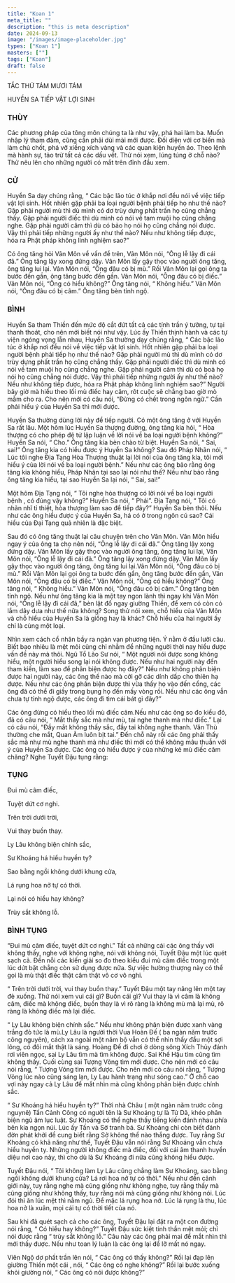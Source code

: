 ```yaml
---
title: "Koan 1"
meta_title: ""
description: "this is meta description"
date: 2024-09-13
image: "/images/image-placeholder.jpg"
types: ["Koan 1"]
masters: [""]
tags: ["Koan"]
draft: false
---
```




TẮC THỨ TÁM MƯƠI TÁM

HUYỀN SA TIẾP VẬT LỢI SINH

### THÙY
Các phương pháp của tông môn chúng ta là như vậy, phá hai làm ba. Muốn nhập lý tham đàm, cũng cần phải dùi mài mới được. Đối diện với cơ biến mà làm chủ chốt, phá vỡ xiềng xích vàng và các quan kiện huyền áo. Theo lệnh mà hành sự, tảo trừ tất cả các dấu vết. Thử nói xem, lúng túng ở chỗ nào? Thử nêu lên cho những người có mắt trên đỉnh đầu xem.

### CỬ
Huyền Sa dạy chúng rằng, “ Các bậc lão túc ở khắp nơi đều nói về việc tiếp vật lợi sinh. Hốt nhiên gặp phải ba loại người bệnh phải tiếp họ như thế nào? Gặp phải người mù thì dù mình có dơ trùy dựng phất trần họ cũng chẳng thấy. Gặp phải người điếc thì dù mình có nói về tam muội họ cũng chẳng nghe. Gặp phải người câm thì dù có bảo họ nói họ cũng chẳng nói được. Vậy thì phải tiếp những người ấy như thế nào? Nếu như không tiếp được, hóa ra Phật pháp không linh nghiệm sao?”

Có ông tăng hỏi Vân Môn về vấn đề trên, Vân Môn nói, “Ông lễ lậy đi cái đã.” Ông tăng lậy xong đứng dậy. Vân Môn lấy gậy thọc vào người ông tăng, ông tăng lui lại. Vân Môn nói, “Ông đâu có bị mù.” Rồi Vân Môn lại gọi ông ta bước đến gần, ông tăng bước đến gần. Vân Môn nói, “Ông đâu có bị điếc.” Vân Môn nói, “Ông có hiểu không?” Ông tăng nói, “ Không hiểu.” Vân Môn nói, “Ông đâu có bị câm.” Ông tăng bèn tỉnh ngộ.

### BÌNH
Huyền Sa tham Thiền đến mức độ cắt đứt tất cả các tính trần ý tưởng, tự tại thanh thoát, cho nên mới biết nói như vậy. Lúc ấy Thiền thịnh hành và các tự viện ngóng vọng lẫn nhau, Huyền Sa thường dạy chúng rằng, “ Các bậc lão túc ở khắp nơi đều nói về việc tiếp vật lợi sinh. Hốt nhiên gặp phải ba loại người bệnh phải tiếp họ như thế nào? Gặp phải người mù thì dù mình có dơ trùy dựng phất trần họ cũng chẳng thấy. Gặp phải người điếc thì dù mình có nói về tam muội họ cũng chẳng nghe. Gặp phải người câm thì dù có boả họ nói họ cũng chẳng nói được. Vậy thì phải tiếp những người ấy như thế nào? Nếu như không tiếp được, hóa ra Phật pháp không linh nghiệm sao?” Người bây giờ mà hiểu theo lối mù điếc hay câm, rôt cuộc sẽ chẳng bao giờ mò mẫm cho ra. Cho nên mới có câu nói, “Đừng có chết trong ngôn ngữ.” Cần phải hiểu ý của Huyền Sa thì mới được.

Huyền Sa thường dùng lời này để tiếp người. Có một ông tăng ở với Huyền Sa rất lâu. Một hôm lúc Huyền Sa thượng đường, ông tăng kia hỏi, “ Hòa thượng có cho phép đệ tử lập luận về lời nói về ba loại người bệnh không?” Huyền Sa nói, “ Cho.” Ông tăng kia bèn chào từ biệt. Huyền Sa nói, “ Sai, sai!” Ông tăng kia có hiểu được ý Huyền Sa không? Sau đó Pháp Nhãn nói, “ Lúc tôi nghe Địa Tạng Hòa Thượng thuật lại lời nói của ông tăng kia, tôi mới hiểu ý của lời nói về ba loại người bệnh.” Nếu như các ông bảo rằng ông tăng kia không hiểu, Pháp Nhãn tại sao lại nói như thế? Nếu như bảo rằng ông tăng kia hiểu, tại sao Huyền Sa lại nói, “ Sai, sai!”

Một hôm Địa Tạng nói, “ Tôi nghe hòa thượng có lời nói về ba loại người bệnh , có đúng vậy không?” Huyền Sa nói, “ Phải”. Địa Tạng nói, “ Tôi có nhãn nhĩ tỉ thiệt, hòa thượng làm sao để tiếp đây?” Huyền Sa bèn thôi. Nếu như các ông hiểu được ý của Huyền Sa, há có ở trong ngôn cú sao? Cái hiểu của Đại Tạng quả nhiên là đặc biệt.

Sau đó có ông tăng thuật lại câu chuyện trên cho Vân Môn. Vân Môn hiểu ngay ý của ông ta cho nên nói, “Ông lễ lậy đi cái đã.” Ông tăng lậy xong đứng dậy. Vân Môn lấy gậy thọc vào người ông tăng, ông tăng lui lại, Vân Môn nói, “Ông lễ lậy đi cái đã.” Ông tăng lậy xong đứng dậy. Vân Môn lấy gậy thọc vào người ông tăng, ông tăng lui lại.Vân Môn nói, “Ông đâu có bị mù.” Rồi Vân Môn lại gọi ông ta bước đến gần, ông tăng bước đến gần, Vân Môn nói, “Ông đâu có bị điếc.” Vân Môn nói, “Ông có hiểu không?” Ông tăng nói, “ Không hiểu.” Vân Môn nói, “Ông đâu có bị câm.” Ông tăng bèn tỉnh ngộ. Nếu như ông tăng kia là một tay ngon lành thì ngay khi Vân Môn nói, “Ông lễ lậy đi cái đã,” bèn lật đổ ngay giường Thiền, để xem có còn có lắm dây dưa như thế nữa không? Song thử nói xem, chỗ hiểu của Vân Môn và chỗ hiểu của Huyền Sa là giống hay là khác? Chỗ hiểu của hai người ấy chỉ là cùng một loại.

Nhìn xem cách cổ nhân bầy ra ngàn vạn phương tiện. Ý nằm ở đầu lưỡi câu. Biết bao nhiêu là mệt mỏi cũng chỉ nhằm để những người thời nay hiểu được vấn đề này mà thôi. Ngũ Tổ Lão Sư nói, “ Một người nói được song không hiểu, một người hiểu song lại nói không được. Nếu như hai người này đến tham kiến, làm sao để phân biện được họ đây?” Nếu như không phân biện được hai người này, các ông thế nào mà cởi gỡ các dính dấp cho thiên hạ được. Nếu như các ông phân biện được thì vừa thấy họ vào đến cổng, các ông đã có thể đi giầy trong bụng họ đến mấy vòng rồi. Nếu như các ông vẫn chưa tự tỉnh ngộ được, các ông đi tìm cái bát gì đây?”

Các ông đừng có hiểu theo lối mù điếc câm.Nếu như các ông so đo kiểu đó, đã có câu nói, “ Mắt thấy sắc mà như mù, tai nghe thanh mà như điếc.” Lại có câu nói, “Đầy mắt không thấy sắc, đầy tai không nghe thanh. Văn Thù thường che mắt, Quan Âm luôn bịt tai.” Đến chỗ này rồi các ông phải thấy sắc mà như mù nghe thanh mà như điếc thì mới có thể không mâu thuẫn với ý của Huyền Sa được. Các ông có hiểu được ý của những kẻ mù điếc câm chăng? Nghe Tuyết Đậu tụng rằng:

### TỤNG

Đui mù câm điếc,

Tuyệt dứt cơ nghi.

Trên trời dưới trời,

Vui thay buồn thay.

Ly Lâu không biện chính sắc,

Sư Khoáng há hiểu huyền ty?

Sao bằng ngồi không dưới khung cửa,

Lá rụng hoa nở tự có thời.

Lại nói có hiểu hay không?

Trùy sắt không lỗ.

### BÌNH TỤNG
“Đui mù câm điếc, tuyệt dứt cơ nghi.” Tất cả những cái các ông thấy với không thấy, nghe với không nghe, nói với không nói, Tuyết Đậu một lúc quét sạch cả. Đến nỗi các kiến giải so đo theo kiểu đui mù câm điếc trong một lúc dứt bặt chẳng còn sử dụng được nữa. Sự việc hường thượng này có thể gọi là mù thật điếc thật câm thật vô cơ vô nghi.

“ Trên trời dưới trời, vui thay buồn thay.” Tuyết Đậu một tay nâng lên một tay đè xuống. Thử nói xem vui cái gì? Buồn cái gì? Vui thay là vì câm là không câm, điếc mà không điếc, buồn thay là vì rõ ràng là không mù mà lại mù, rõ ràng là không điếc mà lại điếc.

“ Ly Lâu không biện chính sắc.” Nếu như không phân biện được xanh vàng trắng đỏ tức là mù.Ly Lâu là người thời Vua Hoàn Đế ( ba ngàn năm trước công nguyên), cách xa ngoài một năm bộ vẫn có thể nhìn thấy đầu một sợi lông, có đôi mắt thật là sáng. Hoàng Đế đi chơi ở dòng sông Xích Thủy đánh rơi viên ngọc, sai Ly Lâu tìm mà tìm không được. Sai Khế Hậu tìm cũng tìm không thấy. Cuối cùng sai Tượng Võng tìm mới được. Cho nên mới có câu nói rằng, “ Tượng Võng tìm mới được. Cho nên mới có câu nói rằng, “ Tượng Võng lúc nào cũng sáng lạn, Ly Lạu hành trạng như sóng cao.” Ở chỗ cao vợi này ngay cả Ly Lâu để mắt nhìn mà cũng không phân biện được chính sắc.

“ Sư Khoáng há hiểu huyền ty?” Thời nhà Châu ( một ngàn năm trước công nguynê) Tấn Cảnh Công có người tên là Sư Khoáng tự là Tử Dã, khéo phân biện ngũ âm lục luật. Sư Khoáng có thể nghe thấy tiếng kiến đánh nhau phía bên kia ngọn núi. Lúc ấy Tấn và Sở tranh bá. Sư Khoáng chỉ còn biết đánh đờn phát khởi đề cung biết rằng Sở không thể nào thắng được. Tuy rằng Sư Khoáng có khả năng như thế, Tuyết Đậu vẫn nói rằng Sư Khoáng vẫn chưa hiểu huyền ty. Những người không điếc mà điếc, đối với cái âm thanh huyền diệu nơi cao này, thì cho dù là Sư Khoáng đi nữa cũng không hiểu được.

Tuyết Đậu nói, “ Tôi không làm Ly Lâu cũng chẳng làm Sư Khoáng, sao bằng ngồi không dưới khung cửa? Lá rơi hoa nở tự có thời.” Nếu như đến cảnh giới này, tuy rằng nghe mà cũng giống như không nghe, tuy rằng thấy mà cũng giống như không thấy, tuy rằng nói mà cũng giống như không nói. Lúc đói thì ăn lúc mệt thì nằm ngủ. Để mặc lá rụng hoa nở. Lúc lá rụng là thu, lúc hoa nở là xuân, mọi cái tự có thời tiết của nó.

Sau khi đã quét sạch cả cho các ông, Tuyết Đậu lại đặt ra một con đường nói rằng, “ Có hiểu hay không?” Tuyết Đậu sức kiệt tinh thần mệt mỏi; chỉ nói được rằng “ trùy sắt không lỗ.” Câu này các ông phải mai để mắt nhìn thì mới thấy được. Nếu như toan lý luận là các ông lại để lỡ mất nó ngay.

Viên Ngộ dơ phất trần lên nói, “ Các ông có thấy không?” Rồi lại đạp lên giường Thiền một cái , nói, “ Các ông có nghe không?” Rồi lại bước xuống khỏi giường nói, “ Các ông có nói được không?”


